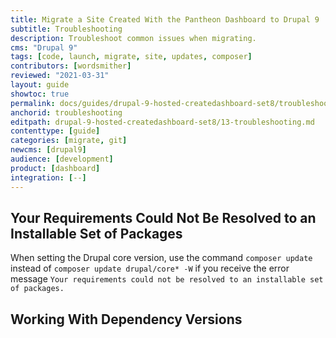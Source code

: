 ```yaml
---
title: Migrate a Site Created With the Pantheon Dashboard to Drupal 9
subtitle: Troubleshooting
description: Troubleshoot common issues when migrating.
cms: "Drupal 9"
tags: [code, launch, migrate, site, updates, composer]
contributors: [wordsmither]
reviewed: "2021-03-31"
layout: guide
showtoc: true
permalink: docs/guides/drupal-9-hosted-createdashboard-set8/troubleshooting
anchorid: troubleshooting
editpath: drupal-9-hosted-createdashboard-set8/13-troubleshooting.md
contenttype: [guide]
categories: [migrate, git]
newcms: [drupal9]
audience: [development]
product: [dashboard]
integration: [--]
---
```


## Your Requirements Could Not Be Resolved to an Installable Set of Packages

When setting the Drupal core version, use the command `composer update` instead of `composer update drupal/core* -W` if you receive the error message `Your requirements could not be resolved to an installable set of packages.`

## Working With Dependency Versions

<Partial file="composer-updating.md" />

<Partial file="drupal-9/troubleshooting-drush.md" />

<Partial file="drupal-9/troubleshooting-general.md" />
